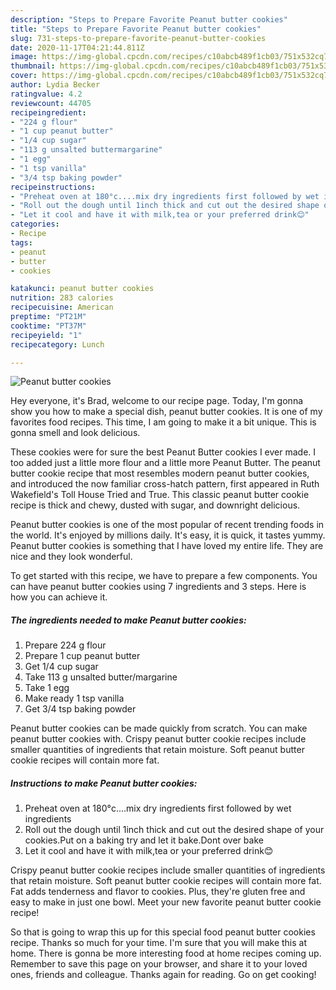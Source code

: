 ```yaml
---
description: "Steps to Prepare Favorite Peanut butter cookies"
title: "Steps to Prepare Favorite Peanut butter cookies"
slug: 731-steps-to-prepare-favorite-peanut-butter-cookies
date: 2020-11-17T04:21:44.811Z
image: https://img-global.cpcdn.com/recipes/c10abcb489f1cb03/751x532cq70/peanut-butter-cookies-recipe-main-photo.jpg
thumbnail: https://img-global.cpcdn.com/recipes/c10abcb489f1cb03/751x532cq70/peanut-butter-cookies-recipe-main-photo.jpg
cover: https://img-global.cpcdn.com/recipes/c10abcb489f1cb03/751x532cq70/peanut-butter-cookies-recipe-main-photo.jpg
author: Lydia Becker
ratingvalue: 4.2
reviewcount: 44705
recipeingredient:
- "224 g flour"
- "1 cup peanut butter"
- "1/4 cup sugar"
- "113 g unsalted buttermargarine"
- "1 egg"
- "1 tsp vanilla"
- "3/4 tsp baking powder"
recipeinstructions:
- "Preheat oven at 180°c....mix dry ingredients first followed by wet ingredients"
- "Roll out the dough until 1inch thick and cut out the desired shape of your cookies.Put on a baking try and let it bake.Dont over bake"
- "Let it cool and have it with milk,tea or your preferred drink😊"
categories:
- Recipe
tags:
- peanut
- butter
- cookies

katakunci: peanut butter cookies 
nutrition: 283 calories
recipecuisine: American
preptime: "PT21M"
cooktime: "PT37M"
recipeyield: "1"
recipecategory: Lunch

---
```



![Peanut butter cookies](https://img-global.cpcdn.com/recipes/c10abcb489f1cb03/751x532cq70/peanut-butter-cookies-recipe-main-photo.jpg)

Hey everyone, it's Brad, welcome to our recipe page. Today, I'm gonna show you how to make a special dish, peanut butter cookies. It is one of my favorites food recipes. This time, I am going to make it a bit unique. This is gonna smell and look delicious.

These cookies were for sure the best Peanut Butter cookies I ever made. I too added just a little more flour and a little more Peanut Butter. The peanut butter cookie recipe that most resembles modern peanut butter cookies, and introduced the now familiar cross-hatch pattern, first appeared in Ruth Wakefield&#39;s Toll House Tried and True. This classic peanut butter cookie recipe is thick and chewy, dusted with sugar, and downright delicious.

Peanut butter cookies is one of the most popular of recent trending foods in the world. It's enjoyed by millions daily. It's easy, it is quick, it tastes yummy. Peanut butter cookies is something that I have loved my entire life. They are nice and they look wonderful.


To get started with this recipe, we have to prepare a few components. You can have peanut butter cookies using 7 ingredients and 3 steps. Here is how you can achieve it.

<!--inarticleads1-->

##### The ingredients needed to make Peanut butter cookies:

1. Prepare 224 g flour
1. Prepare 1 cup peanut butter
1. Get 1/4 cup sugar
1. Take 113 g unsalted butter/margarine
1. Take 1 egg
1. Make ready 1 tsp vanilla
1. Get 3/4 tsp baking powder


Peanut butter cookies can be made quickly from scratch. You can make peanut butter cookies with. Crispy peanut butter cookie recipes include smaller quantities of ingredients that retain moisture. Soft peanut butter cookie recipes will contain more fat. 

<!--inarticleads2-->

##### Instructions to make Peanut butter cookies:

1. Preheat oven at 180°c....mix dry ingredients first followed by wet ingredients
1. Roll out the dough until 1inch thick and cut out the desired shape of your cookies.Put on a baking try and let it bake.Dont over bake
1. Let it cool and have it with milk,tea or your preferred drink😊


Crispy peanut butter cookie recipes include smaller quantities of ingredients that retain moisture. Soft peanut butter cookie recipes will contain more fat. Fat adds tenderness and flavor to cookies. Plus, they&#39;re gluten free and easy to make in just one bowl. Meet your new favorite peanut butter cookie recipe! 

So that is going to wrap this up for this special food peanut butter cookies recipe. Thanks so much for your time. I'm sure that you will make this at home. There is gonna be more interesting food at home recipes coming up. Remember to save this page on your browser, and share it to your loved ones, friends and colleague. Thanks again for reading. Go on get cooking!
